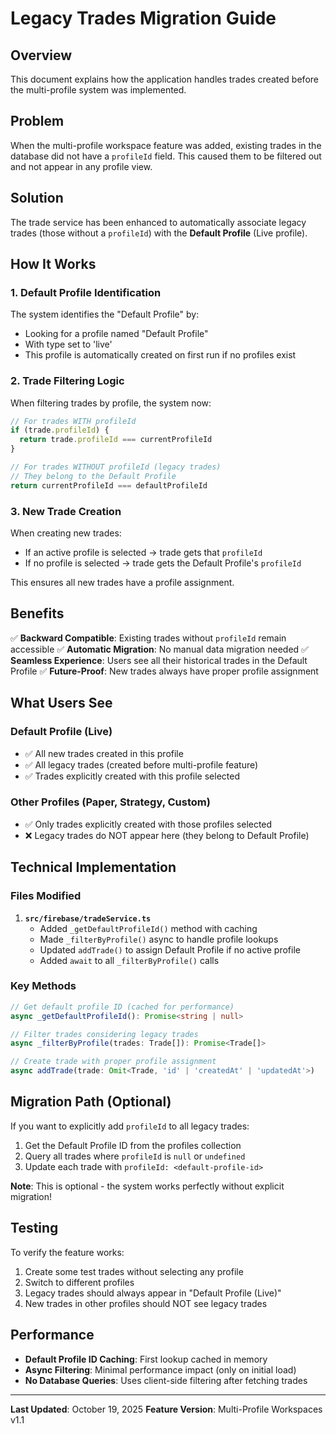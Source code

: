 # Legacy Trades Migration Guide

## Overview

This document explains how the application handles trades created before the multi-profile system was implemented.

## Problem

When the multi-profile workspace feature was added, existing trades in the database did not have a `profileId` field. This caused them to be filtered out and not appear in any profile view.

## Solution

The trade service has been enhanced to automatically associate legacy trades (those without a `profileId`) with the **Default Profile** (Live profile).

## How It Works

### 1. Default Profile Identification

The system identifies the "Default Profile" by:
- Looking for a profile named "Default Profile"
- With type set to 'live'
- This profile is automatically created on first run if no profiles exist

### 2. Trade Filtering Logic

When filtering trades by profile, the system now:

```typescript
// For trades WITH profileId
if (trade.profileId) {
  return trade.profileId === currentProfileId
}

// For trades WITHOUT profileId (legacy trades)
// They belong to the Default Profile
return currentProfileId === defaultProfileId
```

### 3. New Trade Creation

When creating new trades:
- If an active profile is selected → trade gets that `profileId`
- If no profile is selected → trade gets the Default Profile's `profileId`

This ensures all new trades have a profile assignment.

## Benefits

✅ **Backward Compatible**: Existing trades without `profileId` remain accessible
✅ **Automatic Migration**: No manual data migration needed
✅ **Seamless Experience**: Users see all their historical trades in the Default Profile
✅ **Future-Proof**: New trades always have proper profile assignment

## What Users See

### Default Profile (Live)
- ✅ All new trades created in this profile
- ✅ All legacy trades (created before multi-profile feature)
- ✅ Trades explicitly created with this profile selected

### Other Profiles (Paper, Strategy, Custom)
- ✅ Only trades explicitly created with those profiles selected
- ❌ Legacy trades do NOT appear here (they belong to Default Profile)

## Technical Implementation

### Files Modified

1. **`src/firebase/tradeService.ts`**
   - Added `_getDefaultProfileId()` method with caching
   - Made `_filterByProfile()` async to handle profile lookups
   - Updated `addTrade()` to assign Default Profile if no active profile
   - Added `await` to all `_filterByProfile()` calls

### Key Methods

```typescript
// Get default profile ID (cached for performance)
async _getDefaultProfileId(): Promise<string | null>

// Filter trades considering legacy trades
async _filterByProfile(trades: Trade[]): Promise<Trade[]>

// Create trade with proper profile assignment
async addTrade(trade: Omit<Trade, 'id' | 'createdAt' | 'updatedAt'>)
```

## Migration Path (Optional)

If you want to explicitly add `profileId` to all legacy trades:

1. Get the Default Profile ID from the profiles collection
2. Query all trades where `profileId` is `null` or `undefined`
3. Update each trade with `profileId: <default-profile-id>`

**Note**: This is optional - the system works perfectly without explicit migration!

## Testing

To verify the feature works:

1. Create some test trades without selecting any profile
2. Switch to different profiles
3. Legacy trades should always appear in "Default Profile (Live)"
4. New trades in other profiles should NOT see legacy trades

## Performance

- **Default Profile ID Caching**: First lookup cached in memory
- **Async Filtering**: Minimal performance impact (only on initial load)
- **No Database Queries**: Uses client-side filtering after fetching trades

---

**Last Updated**: October 19, 2025
**Feature Version**: Multi-Profile Workspaces v1.1
